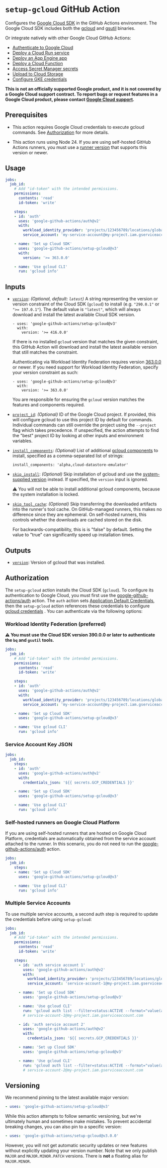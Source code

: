 # `setup-gcloud` GitHub Action

Configures the [Google Cloud SDK][sdk] in the GitHub Actions environment. The Google Cloud SDK includes both the [gcloud][gcloud] and
[gsutil][gsutil] binaries.

Or integrate natively with other Google Cloud GitHub Actions:

* [Authenticate to Google Cloud][auth]
* [Deploy a Cloud Run service](https://github.com/google-github-actions/deploy-cloudrun)
* [Deploy an App Engine app](https://github.com/google-github-actions/deploy-appengine)
* [Deploy a Cloud Function](https://github.com/google-github-actions/deploy-cloud-functions)
* [Access Secret Manager secrets](https://github.com/google-github-actions/get-secretmanager-secrets)
* [Upload to Cloud Storage](https://github.com/google-github-actions/upload-cloud-storage)
* [Configure GKE credentials](https://github.com/google-github-actions/get-gke-credentials)

**This is not an officially supported Google product, and it is not covered by a
Google Cloud support contract. To report bugs or request features in a Google
Cloud product, please contact [Google Cloud
support](https://cloud.google.com/support).**

## Prerequisites

-   This action requires Google Cloud credentials to execute gcloud commands.
    See [Authorization](#Authorization) for more details.

-   This action runs using Node 24. If you are using self-hosted GitHub Actions
    runners, you must use a [runner
    version](https://github.com/actions/virtual-environments) that supports this
    version or newer.

## Usage

```yaml
jobs:
  job_id:
    # Add "id-token" with the intended permissions.
    permissions:
      contents: 'read'
      id-token: 'write'

    steps:
    - id: 'auth'
      uses: 'google-github-actions/auth@v2'
      with:
        workload_identity_provider: 'projects/123456789/locations/global/workloadIdentityPools/my-pool/providers/my-provider'
        service_account: 'my-service-account@my-project.iam.gserviceaccount.com'

    - name: 'Set up Cloud SDK'
      uses: 'google-github-actions/setup-gcloud@v3'
      with:
        version: '>= 363.0.0'

    - name: 'Use gcloud CLI'
      run: 'gcloud info'
```

## Inputs

<!-- BEGIN_AUTOGEN_INPUTS -->

-   <a name="__input_version"></a><a href="#user-content-__input_version"><code>version</code></a>: _(Optional, default: `latest`)_ A string representing the version or version constraint of the Cloud SDK
    (`gcloud`) to install (e.g. `"290.0.1"` or `">= 197.0.1"`). The default
    value is `"latest"`, which will always download and install the latest
    available Cloud SDK version.

        - uses: 'google-github-actions/setup-gcloud@v3'
          with:
            version: '>= 416.0.0'

    If there is no installed `gcloud` version that matches the given
    constraint, this GitHub Action will download and install the latest
    available version that still matches the constraint.

    Authenticating via Workload Identity Federation requires version
    [363.0.0](https://cloud.google.com/sdk/docs/release-notes#36300_2021-11-02)
    or newer. If you need support for Workload Identity Federation, specify
    your version constraint as such:

        - uses: 'google-github-actions/setup-gcloud@v3'
          with:
            version: '>= 363.0.0'

    You are responsible for ensuring the `gcloud` version matches the features
    and components required.

-   <a name="__input_project_id"></a><a href="#user-content-__input_project_id"><code>project_id</code></a>: _(Optional)_ ID of the Google Cloud project. If provided, this will configure gcloud to
    use this project ID by default for commands. Individual commands can still
    override the project using the `--project` flag which takes precedence. If
    unspecified, the action attempts to find the "best" project ID by looking
    at other inputs and environment variables.

-   <a name="__input_install_components"></a><a href="#user-content-__input_install_components"><code>install_components</code></a>: _(Optional)_ List of additional [gcloud
    components](https://cloud.google.com/sdk/docs/components) to install,
    specified as a comma-separated list of strings:

        install_components: 'alpha,cloud-datastore-emulator'

-   <a name="__input_skip_install"></a><a href="#user-content-__input_skip_install"><code>skip_install</code></a>: _(Optional)_ Skip installation of gcloud and use the [system-supplied
    version](https://github.com/actions/runner-images) instead. If specified,
    the `version` input is ignored.

    ⚠️ You will not be able to install additional gcloud components, because the
    system installation is locked.

-   <a name="__input_skip_tool_cache"></a><a href="#user-content-__input_skip_tool_cache"><code>skip_tool_cache</code></a>: _(Optional)_ Skip transferring the downloaded artifacts into the runner's tool cache.
    On GitHub-managed runners, this makes no difference since they are
    ephemeral. On self-hosted runners, this controls whether the downloads are
    cached stored on the disk.

    For backwards-compatibility, this is is "false" by default. Setting the
    value to "true" can significantly speed up installation times.


<!-- END_AUTOGEN_INPUTS -->

## Outputs

<!-- BEGIN_AUTOGEN_OUTPUTS -->

-   <a name="__output_version"></a><a href="#user-content-__output_version"><code>version</code></a>: Version of gcloud that was installed.


<!-- END_AUTOGEN_OUTPUTS -->


## Authorization

The `setup-gcloud` action installs the Cloud SDK (`gcloud`). To configure its authentication
to Google Cloud, you must first use the [google-github-actions/auth][auth] action. The `auth`
action sets [Application Default Credentials][adc], then the `setup-gcloud` action references
these credentials to configure [gcloud credentials][gcloud-credentials] . You can
authenticate via the following options:

### Workload Identity Federation (preferred)

**⚠️ You must use the Cloud SDK version 390.0.0 or later to authenticate the
`bq` and `gsutil` tools.**

```yaml
jobs:
  job_id:
    # Add "id-token" with the intended permissions.
    permissions:
      contents: 'read'
      id-token: 'write'

    steps:
    - id: 'auth'
      uses: 'google-github-actions/auth@v2'
      with:
        workload_identity_provider: 'projects/123456789/locations/global/workloadIdentityPools/my-pool/providers/my-provider'
        service_account: 'my-service-account@my-project.iam.gserviceaccount.com'

    - name: 'Set up Cloud SDK'
      uses: 'google-github-actions/setup-gcloud@v3'

    - name: 'Use gcloud CLI'
      run: 'gcloud info'
```

### Service Account Key JSON

```yaml
jobs:
  job_id:
    steps:
    - id: 'auth'
      uses: 'google-github-actions/auth@v2'
      with:
        credentials_json: '${{ secrets.GCP_CREDENTIALS }}'

    - name: 'Set up Cloud SDK'
      uses: 'google-github-actions/setup-gcloud@v3'

    - name: 'Use gcloud CLI'
      run: 'gcloud info'
```

### Self-hosted runners on Google Cloud Platform

If you are using self-hosted runners that are hosted on Google Cloud Platform, credentials
are automatically obtained from the service account attached to the runner.
In this scenario, you do not need to run the [google-github-actions/auth][auth] action.

```yaml
jobs:
  job_id:
    steps:
    - name: 'Set up Cloud SDK'
      uses: 'google-github-actions/setup-gcloud@v3'

    - name: 'Use gcloud CLI'
      run: 'gcloud info'
```

### Multiple Service Accounts

To use multiple service accounts, a second auth step is required to update the credentials before using `setup-gcloud`:

```yaml
jobs:
  job_id:
    # Add "id-token" with the intended permissions.
    permissions:
      contents: 'read'
      id-token: 'write'

    steps:
      - id: 'auth service account 1'
        uses: 'google-github-actions/auth@v2'
        with:
          workload_identity_provider: 'projects/123456789/locations/global/workloadIdentityPools/my-pool/providers/my-provider'
          service_account: 'service-account-1@my-project.iam.gserviceaccount.com'

      - name: 'Set up Cloud SDK'
        uses: 'google-github-actions/setup-gcloud@v3'

      - name: 'Use gcloud CLI'
        run: 'gcloud auth list --filter=status:ACTIVE --format="value(account)"'
        # service-account-1@my-project.iam.gserviceaccount.com

      - id: 'auth service account 2'
        uses: 'google-github-actions/auth@v2'
        with:
          credentials_json: '${{ secrets.GCP_CREDENTIALS }}'

      - name: 'Set up Cloud SDK'
        uses: 'google-github-actions/setup-gcloud@v3'

      - name: 'Use gcloud CLI'
        run: 'gcloud auth list --filter=status:ACTIVE --format="value(account)"'
        # service-account-2@my-project.iam.gserviceaccount.com
```


## Versioning

We recommend pinning to the latest available major version:

```yaml
- uses: 'google-github-actions/setup-gcloud@v3'
```

While this action attempts to follow semantic versioning, but we're ultimately
human and sometimes make mistakes. To prevent accidental breaking changes, you
can also pin to a specific version:

```yaml
- uses: 'google-github-actions/setup-gcloud@v3.0.0'
```

However, you will not get automatic security updates or new features without
explicitly updating your version number. Note that we only publish `MAJOR` and
`MAJOR.MINOR.PATCH` versions. There is **not** a floating alias for
`MAJOR.MINOR`.


[github-action]:https://help.github.com/en/categories/automating-your-workflow-with-github-actions
[auth]: https://github.com/google-github-actions/auth
[adc]: https://cloud.google.com/docs/authentication/application-default-credentials
[sdk]: https://cloud.google.com/sdk/
[gcloud]: https://cloud.google.com/sdk/gcloud/
[gcloud-credentials]: https://cloud.google.com/docs/authentication/gcloud#gcloud-credentials
[gsutil]: https://cloud.google.com/storage/docs/gsutil
[sa-iam-docs]: https://cloud.google.com/iam/docs/service-accounts
[sa]: https://cloud.google.com/iam/docs/creating-managing-service-accounts
[wif]: https://cloud.google.com/iam/docs/workload-identity-federation
[github-runners]: https://github.com/actions/runner-images
[gcloud-release-notes]: https://cloud.google.com/sdk/docs/release-notes
